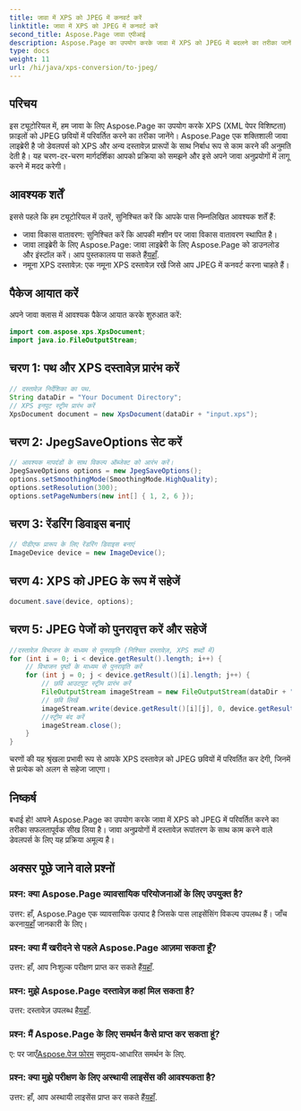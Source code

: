 ```yaml
---
title: जावा में XPS को JPEG में कनवर्ट करें
linktitle: जावा में XPS को JPEG में कनवर्ट करें
second_title: Aspose.Page जावा एपीआई
description: Aspose.Page का उपयोग करके जावा में XPS को JPEG में बदलने का तरीका जानें। निर्बाध एकीकरण के लिए चरण-दर-चरण निर्देशों के साथ एक व्यापक मार्गदर्शिका।
type: docs
weight: 11
url: /hi/java/xps-conversion/to-jpeg/
---
```

## परिचय
इस ट्यूटोरियल में, हम जावा के लिए Aspose.Page का उपयोग करके XPS (XML पेपर विशिष्टता) फ़ाइलों को JPEG छवियों में परिवर्तित करने का तरीका जानेंगे। Aspose.Page एक शक्तिशाली जावा लाइब्रेरी है जो डेवलपर्स को XPS और अन्य दस्तावेज़ प्रारूपों के साथ निर्बाध रूप से काम करने की अनुमति देती है। यह चरण-दर-चरण मार्गदर्शिका आपको प्रक्रिया को समझने और इसे अपने जावा अनुप्रयोगों में लागू करने में मदद करेगी।
## आवश्यक शर्तें
इससे पहले कि हम ट्यूटोरियल में उतरें, सुनिश्चित करें कि आपके पास निम्नलिखित आवश्यक शर्तें हैं:
- जावा विकास वातावरण: सुनिश्चित करें कि आपकी मशीन पर जावा विकास वातावरण स्थापित है।
-  जावा लाइब्रेरी के लिए Aspose.Page: जावा लाइब्रेरी के लिए Aspose.Page को डाउनलोड और इंस्टॉल करें। आप पुस्तकालय पा सकते हैं[यहाँ](https://releases.aspose.com/page/java/).
- नमूना XPS दस्तावेज़: एक नमूना XPS दस्तावेज़ रखें जिसे आप JPEG में कनवर्ट करना चाहते हैं।
## पैकेज आयात करें
अपने जावा क्लास में आवश्यक पैकेज आयात करके शुरुआत करें:
```java
import com.aspose.xps.XpsDocument;
import java.io.FileOutputStream;
```
## चरण 1: पथ और XPS दस्तावेज़ प्रारंभ करें
```java
// दस्तावेज़ निर्देशिका का पथ.
String dataDir = "Your Document Directory";
// XPS इनपुट स्ट्रीम प्रारंभ करें
XpsDocument document = new XpsDocument(dataDir + "input.xps");
```
## चरण 2: JpegSaveOptions सेट करें
```java
// आवश्यक मापदंडों के साथ विकल्प ऑब्जेक्ट को आरंभ करें।
JpegSaveOptions options = new JpegSaveOptions();
options.setSmoothingMode(SmoothingMode.HighQuality);
options.setResolution(300);
options.setPageNumbers(new int[] { 1, 2, 6 });
```
## चरण 3: रेंडरिंग डिवाइस बनाएं
```java
// पीडीएफ प्रारूप के लिए रेंडरिंग डिवाइस बनाएं
ImageDevice device = new ImageDevice();
```
## चरण 4: XPS को JPEG के रूप में सहेजें
```java
document.save(device, options);
```
## चरण 5: JPEG पेजों को पुनरावृत्त करें और सहेजें
```java
//दस्तावेज़ विभाजन के माध्यम से पुनरावृति (निश्चित दस्तावेज़, XPS शब्दों में)
for (int i = 0; i < device.getResult().length; i++) {
    // विभाजन पृष्ठों के माध्यम से पुनरावृति करें
    for (int j = 0; j < device.getResult()[i].length; j++) {
        // छवि आउटपुट स्ट्रीम प्रारंभ करें
        FileOutputStream imageStream = new FileOutputStream(dataDir + "XPStoJPEG" + "_" + (i + 1) + "_" + (j + 1) + ".jpeg");
        // छवि लिखें
        imageStream.write(device.getResult()[i][j], 0, device.getResult()[i][j].length);
        //स्ट्रीम बंद करें
        imageStream.close();
    }
}
```
चरणों की यह श्रृंखला प्रभावी रूप से आपके XPS दस्तावेज़ को JPEG छवियों में परिवर्तित कर देगी, जिनमें से प्रत्येक को अलग से सहेजा जाएगा।
## निष्कर्ष
बधाई हो! आपने Aspose.Page का उपयोग करके जावा में XPS को JPEG में परिवर्तित करने का तरीका सफलतापूर्वक सीख लिया है। जावा अनुप्रयोगों में दस्तावेज़ रूपांतरण के साथ काम करने वाले डेवलपर्स के लिए यह प्रक्रिया अमूल्य है।
## अक्सर पूछे जाने वाले प्रश्नों

### प्रश्न: क्या Aspose.Page व्यावसायिक परियोजनाओं के लिए उपयुक्त है?
 उत्तर: हाँ, Aspose.Page एक व्यावसायिक उत्पाद है जिसके पास लाइसेंसिंग विकल्प उपलब्ध हैं। जाँच करना[यहाँ](https://purchase.aspose.com/buy) जानकारी के लिए।
### प्रश्न: क्या मैं खरीदने से पहले Aspose.Page आज़मा सकता हूँ?
 उत्तर: हाँ, आप निःशुल्क परीक्षण प्राप्त कर सकते हैं[यहाँ](https://releases.aspose.com/).
### प्रश्न: मुझे Aspose.Page दस्तावेज़ कहां मिल सकता है?
 उत्तर: दस्तावेज़ उपलब्ध है[यहाँ](https://reference.aspose.com/page/java/).
### प्रश्न: मैं Aspose.Page के लिए समर्थन कैसे प्राप्त कर सकता हूं?
 ए: पर जाएँ[Aspose.पेज फोरम](https://forum.aspose.com/c/page/39) समुदाय-आधारित समर्थन के लिए.
### प्रश्न: क्या मुझे परीक्षण के लिए अस्थायी लाइसेंस की आवश्यकता है?
 उत्तर: हाँ, आप अस्थायी लाइसेंस प्राप्त कर सकते हैं[यहाँ](https://purchase.aspose.com/temporary-license/).